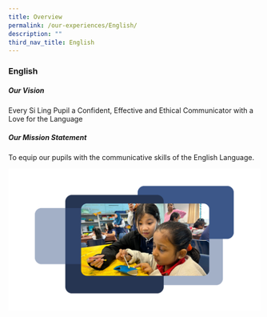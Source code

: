 ```yaml
---
title: Overview
permalink: /our-experiences/English/
description: ""
third_nav_title: English
---
```

### **English**

##### Our Vision

Every Si Ling Pupil a Confident, Effective and Ethical Communicator with a Love for the Language

##### Our Mission Statement

To equip our pupils with the communicative skills of the English Language.

<div class="image-gallery">
 <a href="/images/17.png" class="enlarge-popup"><img src="/images/17.png" alt="/images/17.png">    



